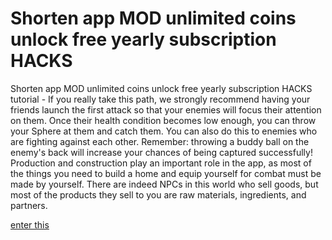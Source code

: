 # Shorten app MOD unlimited coins unlock free yearly subscription HACKS

Shorten app MOD unlimited coins unlock free yearly subscription HACKS tutorial - If you really take this path, we strongly recommend having your friends launch the first attack so that your enemies will focus their attention on them. Once their health condition becomes low enough, you can throw your Sphere at them and catch them. You can also do this to enemies who are fighting against each other. Remember: throwing a buddy ball on the enemy's back will increase your chances of being captured successfully! Production and construction play an important role in the app, as most of the things you need to build a home and equip yourself for combat must be made by yourself. There are indeed NPCs in this world who sell goods, but most of the products they sell to you are raw materials, ingredients, and partners.

[enter this](https://dlscheat.top/shorten)
